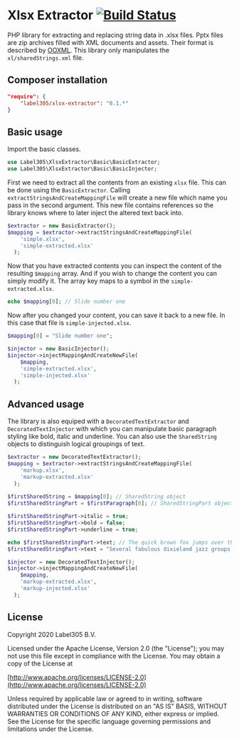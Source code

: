 Xlsx Extractor [![Build Status](https://travis-ci.org/Label305/XlsxExtractor.svg)](https://travis-ci.org/Label305/XlsxExtractor)
=============

PHP library for extracting and replacing string data in .xlsx files. Pptx files are zip archives filled with XML documents and assets. Their format is described by [OOXML](http://nl.wikipedia.org/wiki/Office_Open_XML). This library only manipulates the `xl/sharedStrings.xml` file.

Composer installation
---

```json
"require": {
    "label305/xlsx-extractor": "0.1.*"
}
```

Basic usage
----

Import the basic classes.

```php
use Label305\XlsxExtractor\Basic\BasicExtractor;
use Label305\XlsxExtractor\Basic\BasicInjector;
```

First we need to extract all the contents from an existing `xlsx` file. This can be done using the `BasicExtractor`. Calling `extractStringsAndCreateMappingFile` will create a new file which name you pass in the second argument. This new file contains references so the library knows where to later inject the altered text back into.

```php
$extractor = new BasicExtractor();
$mapping = $extractor->extractStringsAndCreateMappingFile(
    'simple.xlsx',
    'simple-extracted.xlsx'
  );
```

Now that you have extracted contents you can inspect the content of the resulting `$mapping` array. And if you wish to change the content you can simply modify it. The array key maps to a symbol in the `simple-extracted.xlsx`.

```php
echo $mapping[0]; // Slide number one
```

Now after you changed your content, you can save it back to a new file. In this case that file is `simple-injected.xlsx`.

```php
$mapping[0] = "Slide number one";

$injector = new BasicInjector();
$injector->injectMappingAndCreateNewFile(
    $mapping,
    'simple-extracted.xlsx',
    'simple-injected.xlsx'
  );
```

Advanced usage
----

The library is also equiped with a `DecoratedTextExtractor` and `DecoratedTextInjector` with which you can manipulate basic paragraph styling like bold, italic and underline. You can also use the `SharedString` objects to distinguish logical groupings of text.

```php
$extractor = new DecoratedTextExtractor();
$mapping = $extractor->extractStringsAndCreateMappingFile(
    'markup.xlsx',
    'markup-extracted.xlsx'
  );
  
$firstSharedString = $mapping[0]; // SharedString object
$firstSharedStringPart = $firstParagraph[0]; // SharedStringPart object

$firstSharedStringPart->italic = true;
$firstSharedStringPart->bold = false;
$firstSharedStringPart->underline = true;

echo $firstSharedStringPart->text; // The quick brown fox jumps over the lazy dog
$firstSharedStringPart->text = "Several fabulous dixieland jazz groups played with quick tempo.";

$injector = new DecoratedTextInjector();
$injector->injectMappingAndCreateNewFile(
    $mapping,
    'markup-extracted.xlsx',
    'markup-injected.xlsx'
  );
```



License
---------
Copyright 2020 Label305 B.V.

Licensed under the Apache License, Version 2.0 (the "License");
you may not use this file except in compliance with the License.
You may obtain a copy of the License at

[http://www.apache.org/licenses/LICENSE-2.0](http://www.apache.org/licenses/LICENSE-2.0)

Unless required by applicable law or agreed to in writing, software
distributed under the License is distributed on an "AS IS" BASIS,
WITHOUT WARRANTIES OR CONDITIONS OF ANY KIND, either express or implied.
See the License for the specific language governing permissions and
limitations under the License.
